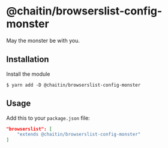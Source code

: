# @chaitin/browserslist-config-monster

May the monster be with you.

## Installation

Install the module

```shell
$ yarn add -D @chaitin/browserslist-config-monster
```

## Usage

Add this to your `package.json` file:

```json
"browserslist": [
	"extends @chaitin/browserslist-config-monster"
]
```